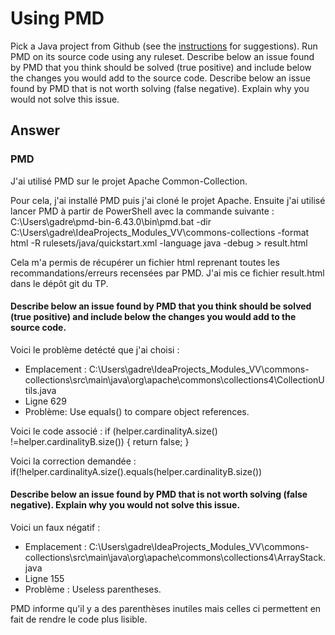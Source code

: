 # Using PMD

Pick a Java project from Github (see the [instructions](../sujet.md) for suggestions). Run PMD on its source code using any ruleset. Describe below an issue found by PMD that you think should be solved (true positive) and include below the changes you would add to the source code. Describe below an issue found by PMD that is not worth solving (false negative). Explain why you would not solve this issue.

## Answer

### PMD

J'ai utilisé PMD sur le projet Apache Common-Collection.

Pour cela, j'ai installé PMD puis j'ai cloné le projet Apache.
Ensuite j'ai utilisé lancer PMD à partir de PowerShell avec la commande suivante : 
C:\Users\gadre\pmd-bin-6.43.0\bin\pmd.bat -dir C:\Users\gadre\IdeaProjects\_Modules_VV\commons-collections -format html -R rulesets/java/quickstart.xml -language java -debug > result.html

Cela m'a permis de récupérer un fichier html reprenant toutes les recommandations/erreurs recensées par PMD. J'ai mis ce fichier result.html dans le dépôt git du TP.

#### Describe below an issue found by PMD that you think should be solved (true positive) and include below the changes you would add to the source code.

Voici le problème detécté que j'ai choisi : 

* Emplacement : C:\Users\gadre\IdeaProjects\_Modules_VV\commons-collections\src\main\java\org\apache\commons\collections4\CollectionUtils.java 
* Ligne 629	
* Problème: Use equals() to compare object references.

Voici le code associé : 
if (helper.cardinalityA.size() !=helper.cardinalityB.size()) {
            return false;
        }
        
Voici la correction demandée :
 if(!helper.cardinalityA.size().equals(helper.cardinalityB.size())
 
#### Describe below an issue found by PMD that is not worth solving (false negative). Explain why you would not solve this issue.

Voici un faux négatif : 

* Emplacement : C:\Users\gadre\IdeaProjects\_Modules_VV\commons-collections\src\main\java\org\apache\commons\collections4\ArrayStack.java	
* Ligne 155	
* Problème : Useless parentheses.

PMD informe qu'il y a des parenthèses inutiles mais celles ci permettent en fait de rendre le code plus lisible.
